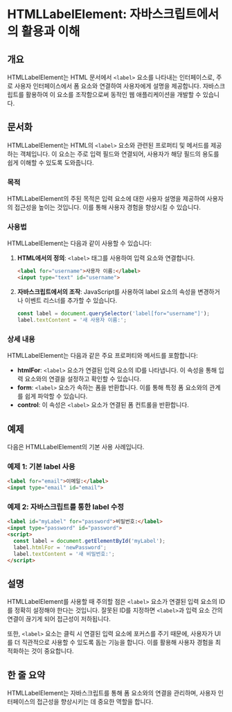 <!--
Meta Description: # HTMLLabelElement: 자바스크립트에서의 활용과 이해 ## 개요 HTMLLabelElement는 HTML 문서에서 `<label>` 요소를 나타내는 인터페이스로, 주로 사용자 인터페이스에서 폼 요소와 연결하여 사용자에게 설명을 제공합니다. 자바스크립트를 활...
Meta Keywords: label, 사용자, 있습니다, htmllabelelement는, html
-->

# HTMLLabelElement: 자바스크립트에서의 활용과 이해

## 개요
HTMLLabelElement는 HTML 문서에서 `<label>` 요소를 나타내는 인터페이스로, 주로 사용자 인터페이스에서 폼 요소와 연결하여 사용자에게 설명을 제공합니다. 자바스크립트를 활용하여 이 요소를 조작함으로써 동적인 웹 애플리케이션을 개발할 수 있습니다.

## 문서화
HTMLLabelElement는 HTML의 `<label>` 요소와 관련된 프로퍼티 및 메서드를 제공하는 객체입니다. 이 요소는 주로 입력 필드와 연결되어, 사용자가 해당 필드의 용도를 쉽게 이해할 수 있도록 도와줍니다.

### 목적
HTMLLabelElement의 주된 목적은 입력 요소에 대한 사용자 설명을 제공하여 사용자의 접근성을 높이는 것입니다. 이를 통해 사용자 경험을 향상시킬 수 있습니다.

### 사용법
HTMLLabelElement는 다음과 같이 사용할 수 있습니다:

1. **HTML에서의 정의**: `<label>` 태그를 사용하여 입력 요소와 연결합니다.
   ```html
   <label for="username">사용자 이름:</label>
   <input type="text" id="username">
   ```

2. **자바스크립트에서의 조작**: JavaScript를 사용하여 label 요소의 속성을 변경하거나 이벤트 리스너를 추가할 수 있습니다.
   ```javascript
   const label = document.querySelector('label[for="username"]');
   label.textContent = '새 사용자 이름:';
   ```

### 상세 내용
HTMLLabelElement는 다음과 같은 주요 프로퍼티와 메서드를 포함합니다:

- **htmlFor**: `<label>` 요소가 연결된 입력 요소의 ID를 나타냅니다. 이 속성을 통해 입력 요소와의 연결을 설정하고 확인할 수 있습니다.
- **form**: `<label>` 요소가 속하는 폼을 반환합니다. 이를 통해 특정 폼 요소와의 관계를 쉽게 파악할 수 있습니다.
- **control**: 이 속성은 `<label>` 요소가 연결된 폼 컨트롤을 반환합니다.

## 예제
다음은 HTMLLabelElement의 기본 사용 사례입니다.

### 예제 1: 기본 label 사용
```html
<label for="email">이메일:</label>
<input type="email" id="email">
```

### 예제 2: 자바스크립트를 통한 label 수정
```html
<label id="myLabel" for="password">비밀번호:</label>
<input type="password" id="password">
<script>
  const label = document.getElementById('myLabel');
  label.htmlFor = 'newPassword';
  label.textContent = '새 비밀번호:';
</script>
```

## 설명
HTMLLabelElement를 사용할 때 주의할 점은 `<label>` 요소가 연결된 입력 요소의 ID를 정확히 설정해야 한다는 것입니다. 잘못된 ID를 지정하면 `<label>`과 입력 요소 간의 연결이 끊기게 되어 접근성이 저하됩니다.

또한, `<label>` 요소는 클릭 시 연결된 입력 요소에 포커스를 주기 때문에, 사용자가 UI를 더 직관적으로 사용할 수 있도록 돕는 기능을 합니다. 이를 활용해 사용자 경험을 최적화하는 것이 중요합니다.

## 한 줄 요약
HTMLLabelElement는 자바스크립트를 통해 폼 요소와의 연결을 관리하며, 사용자 인터페이스의 접근성을 향상시키는 데 중요한 역할을 합니다.